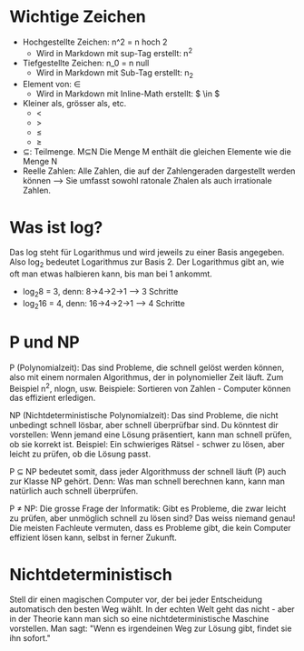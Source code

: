 # Wichtige Zeichen

- Hochgestellte Zeichen: n^2 = n hoch 2
    - Wird in Markdown mit sup-Tag erstellt: n<sup>2</sup>
- Tiefgestellte Zeichen: n_0 = n null
    - Wird in Markdown mit Sub-Tag erstellt: n<sub>2</sub>
- Element von: $\in$
    - Wird in Markdown mit Inline-Math erstellt: $ \in $
- Kleiner als, grösser als, etc.
    - $<$
    - $>$
    - $\le$
    - $\ge$
- $\subseteq$: Teilmenge. M$\subseteq$N Die Menge M enthält die gleichen Elemente wie die Menge N
- Reelle Zahlen: Alle Zahlen, die auf der Zahlengeraden dargestellt werden können --> Sie umfasst sowohl ratonale Zhalen als auch irrationale Zahlen.

# Was ist log?

Das log steht für Logarithmus und wird jeweils zu einer Basis angegeben. Also log<sub>2</sub> bedeutet Logarithmus zur
Basis 2.
Der Logarithmus gibt an, wie oft man etwas halbieren kann, bis man bei 1 ankommt.

- log<sub>2</sub>8 = 3, denn: 8->4->2->1 --> 3 Schritte
- log<sub>2</sub>16 = 4, denn: 16->4->2->1 --> 4 Schritte

# P und NP

P (Polynomialzeit): Das sind Probleme, die schnell gelöst werden können, also mit einem normalen Algorithmus, der in
polynomieller Zeit läuft. Zum Beispiel n<sup>2</sup>, nlogn, usw. Beispiele: Sortieren von Zahlen - Computer können das
effizient erledigen.

NP (Nichtdeterministische Polynomialzeit): Das sind Probleme, die nicht unbedingt schnell lösbar, aber schnell
überprüfbar sind.
Du könntest dir vorstellen: Wenn jemand eine Lösung präsentiert, kann man schnell prüfen, ob sie korrekt ist.
Beispiel: Ein schwieriges Rätsel - schwer zu lösen, aber leicht zu prüfen, ob die Lösung passt.

P $\subseteq$ NP bedeutet somit, dass jeder Algorithmuss der schnell läuft (P) auch zur Klasse NP gehört.
Denn: Was man schnell berechnen kann, kann man natürlich auch schnell überprüfen.

P ≠ NP: Die grosse Frage der Informatik: Gibt es Probleme, die zwar leicht zu prüfen, aber unmöglich schnell zu lösen
sind?
Das weiss niemand genau! Die meisten Fachleute vermuten, dass es Probleme gibt, die kein Computer effizient lösen kann,
selbst in ferner Zukunft.

# Nichtdeterministisch

Stell dir einen magischen Computer vor, der bei jeder Entscheidung automatisch den besten Weg wählt.
In der echten Welt geht das nicht - aber in der Theorie kann man sich so eine nichtdeterministische Maschine vorstellen.
Man sagt: "Wenn es irgendeinen Weg zur Lösung gibt, findet sie ihn sofort."